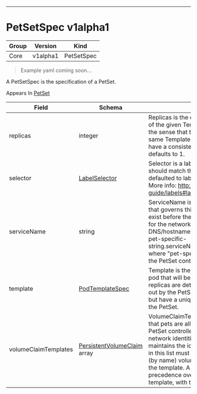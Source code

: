 

-----------
# PetSetSpec v1alpha1

Group        | Version     | Kind
------------ | ---------- | -----------
Core | v1alpha1 | PetSetSpec







> Example yaml coming soon...


A PetSetSpec is the specification of a PetSet.

<aside class="notice">
Appears In <a href="#petset-v1alpha1">PetSet</a> </aside>

Field        | Schema     | Description
------------ | ---------- | -----------
replicas | integer | Replicas is the desired number of replicas of the given Template. These are replicas in the sense that they are instantiations of the same Template, but individual replicas also have a consistent identity. If unspecified, defaults to 1.
selector | [LabelSelector](#labelselector-unversioned) | Selector is a label query over pods that should match the replica count. If empty, defaulted to labels on the pod template. More info: http://kubernetes.io/docs/user-guide/labels#label-selectors
serviceName | string | ServiceName is the name of the service that governs this PetSet. This service must exist before the PetSet, and is responsible for the network identity of the set. Pets get DNS/hostnames that follow the pattern: pet-specific-string.serviceName.default.svc.cluster.local where "pet-specific-string" is managed by the PetSet controller.
template | [PodTemplateSpec](#podtemplatespec-v1) | Template is the object that describes the pod that will be created if insufficient replicas are detected. Each pod stamped out by the PetSet will fulfill this Template, but have a unique identity from the rest of the PetSet.
volumeClaimTemplates | [PersistentVolumeClaim](#persistentvolumeclaim-v1) array | VolumeClaimTemplates is a list of claims that pets are allowed to reference. The PetSet controller is responsible for mapping network identities to claims in a way that maintains the identity of a pet. Every claim in this list must have at least one matching (by name) volumeMount in one container in the template. A claim in this list takes precedence over any volumes in the template, with the same name.






